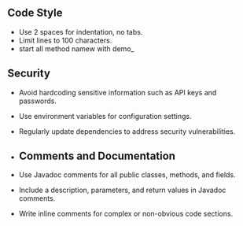 ## Code Style

- Use 2 spaces for indentation, no tabs.
- Limit lines to 100 characters.
- start all method namew with demo_
## Security
- Avoid hardcoding sensitive information such as API keys and passwords.
- Use environment variables for configuration settings.
- Regularly update dependencies to address security vulnerabilities.

- ## Comments and Documentation
- Use Javadoc comments for all public classes, methods, and fields.
- Include a description, parameters, and return values in Javadoc comments.
- Write inline comments for complex or non-obvious code sections.

